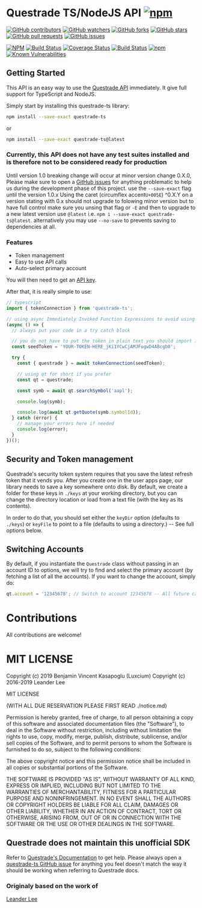 <!-- @format -->

# Questrade TS/NodeJS API [![npm](https://img.shields.io/npm/v/questrade-ts.svg)](https://www.npmjs.com/package/questrade-ts)

[![GitHub contributors](https://img.shields.io/github/contributors-anon/luxcium/questrade-ts.svg?style=social)](https://github.com/luxcium/questrade-ts/graphs/contributors)
[![GitHub watchers](https://img.shields.io/github/watchers/luxcium/questrade-ts.svg?style=social)](https://github.com/luxcium/questrade-ts/watchers)
[![GitHub forks](https://img.shields.io/github/forks/luxcium/questrade-ts.svg?style=social)](https://github.com/luxcium/questrade-ts/network/members)
[![GitHub stars](https://img.shields.io/github/stars/luxcium/questrade-ts.svg?style=social)](https://github.com/luxcium/questrade-ts/stargazers)
[![GitHub pull requests](https://img.shields.io/github/issues-pr/luxcium/questrade-ts.svg?style=social)](https://github.com/luxcium/questrade-ts/pulls)
[![GitHub issues](https://img.shields.io/github/issues/luxcium/questrade-ts.svg?style=social)](https://github.com/luxcium/questrade-ts/issues)


[![NPM](https://img.shields.io/npm/l/questrade-ts.svg)](https://github.com/luxcium/questrade-ts/blob/master/LICENSE)
[![Build Status](https://dev.azure.com/luxcium/Questrade-ts/_apis/build/status/Luxcium.questrade-ts?branchName=master)](https://dev.azure.com/luxcium/Questrade-ts/_build/latest?definitionId=1&branchName=master)
[![Coverage Status](https://coveralls.io/repos/github/luxcium/questrade-ts/badge.svg?style=flat&branch=master)](https://coveralls.io/github/luxcium/questrade-ts?branch=master)
[![Build Status](https://travis-ci.com/luxcium/questrade-ts.svg?style=flat&branch=master)](https://travis-ci.com/luxcium/questrade-ts)
[![npm](https://img.shields.io/npm/dt/questrade-ts.svg)](https://www.npmjs.com/package/questrade-ts)
[![Known Vulnerabilities](https://snyk.io/test/github/luxcium/questrade-ts/badge.svg)](https://snyk.io/test/github/luxcium/questrade-ts)


<!-- [![code style: prettier](https://img.shields.io/badge/code_style-prettier-blue.svg?style=flat)](https://github.com/prettier/prettier) 
-->



## Getting Started

This API is an easy way to use the [Questrade API](www.questrade.com/api/documentation/getting-started) immediately. It give full support for TypeScript and NodeJS.

Simply start by installing this questrade-ts library:

```bash
npm install --save-exact questrade-ts
```

or

```bash
npm install --save-exact questrade-ts@latest
```

### Currently, this API does not have any test suites installed and is therefore not to be considered ready for production

Until version 1.0 breaking change will occur at minor version change 0.X.0, Please make sure to open a [GitHub issues](https://github.com/luxcium/questrade-ts/issues) for anything problematic to help us during the development phase of this project. use the `--save-exact` flag until the version 1.0.x Using the caret (circumflex accent`U+005E`) ^0.X.Y on a version stating with 0.x should not upgrade to folowing minor version but to have full control make sure you unsing that flag or `-E` and then to upgrade to a new latest version use `@latest` i.e. `npm i --save-exact questrade-ts@latest`. alternatively you may use `--no-save` to prevents saving to dependencies at all.

### Features

- Token management
- Easy to use API calls
- Auto-select primary account

You will then need to get an [API key](https://login.questrade.com/APIAccess/userapps.aspx).

After that, it is really simple to use:

```typescript
// typescript
import { tokenConnection } from 'questrade-ts';

// using async Immediately Invoked Function Expressions to avoid using then().catch()
(async () => {
  // always put your code in a try catch block

  // you do not have to put the token in plain text you should import it from elsewhere
  const seedToken = 'YOUR-TOKEN-HERE_jKi1YCwCjAMJFugwD4A8cgb0';

  try {
    const { questrade } = await tokenConnection(seedToken);

    // using qt for short if you prefer
    const qt = questrade;

    const symb = await qt.searchSymbol('aapl');

    console.log(symb);

    console.log(await qt.getQuote(symb.symbolId));
  } catch (error) {
    // manage your errors here if needed
    console.log(error);
  }
})();
```

## Security and Token management

Questrade's security token system requires that you save the latest refresh token that it vends you. After you create one in the user apps page, our library needs to save a key somewhere onto disk. By default, we create a folder for these keys in `./keys` at your working directory, but you can change the directory location or load from a text file (with the key as its contents).

In order to do that, you should set either the `keyDir` option (defaults to `./keys`) or `keyFile` to point to a file (defaults to using a directory.) -- See full options below.

## Switching Accounts

By default, if you instantiate the `Questrade` class without passing in an account ID to options, we will try to find and select the primary account (by fetching a list of all the accounts). If you want to change the account, simply do:

```typescript
qt.account = '12345678'; // Switch to account 12345678 -- All future calls will use this account. using 8 digits
```

# Contributions

All contributions are welcome!

# MIT LICENSE

Copyright (c) 2019 Benjamin Vincent Kasapoglu (Luxcium)
Copyright (c) 2016-2019 Leander Lee

MIT LICENSE

(WITH ALL DUE RESERVATION PLEASE FIRST READ ./notice.md)

Permission is hereby granted, free of charge, to all person obtaining a copy of this software and associated documentation files (the "Software"), to deal in the Software without restriction, including without limitation the rights to use, copy, modify, merge, publish, distribute, sublicense, and/or sell copies of the Software, and to permit persons to whom the Software is furnished to do so, subject to the following conditions:

The above copyright notice and this permission notice shall be included in all copies or substantial portions of the Software.

THE SOFTWARE IS PROVIDED "AS IS", WITHOUT WARRANTY OF ALL KIND, EXPRESS OR IMPLIED, INCLUDING BUT NOT LIMITED TO THE WARRANTIES OF MERCHANTABILITY, FITNESS FOR A PARTICULAR PURPOSE AND NONINFRINGEMENT. IN NO EVENT SHALL THE AUTHORS OR COPYRIGHT HOLDERS BE LIABLE FOR ALL CLAIM, DAMAGES OR OTHER LIABILITY, WHETHER IN AN ACTION OF CONTRACT, TORT OR OTHERWISE, ARISING FROM, OUT OF OR IN CONNECTION WITH THE SOFTWARE OR THE USE OR OTHER DEALINGS IN THE SOFTWARE.

## Questrade does not maintain this unofficial SDK

Refer to [Questrade's Documentation](https://www.questrade.com/api/documentation/) to get help. Please always open a [questrade-ts GitHub issue](https://github.com/luxcium/questrade-ts/issues) for anything you feel doesn't match the way it should be working when referring to Questrade docs.

### Originaly based on the work of

[Leander Lee](https://github.com/leanderlee/questrade)
